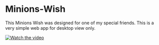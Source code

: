 # Minions-Wish

This Minions Wish was designed for one of my special friends. This is a very simple web app for desktop view only.

[![Watch the video](https://i.imgur.com/bFALAF9.png)](https://www.youtube.com/watch?v=diidJJYX01A)
